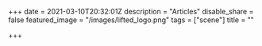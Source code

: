 +++
date = 2021-03-10T20:32:01Z
description = "Articles"
disable_share = false
featured_image = "/images/lifted_logo.png"
tags = ["scene"]
title = ""

+++
